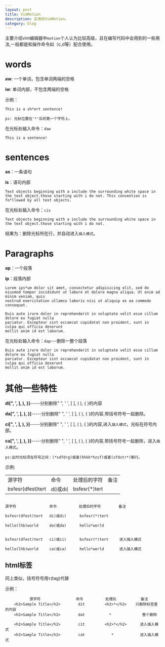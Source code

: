 ```yaml
---
layout: post
title: VimMotion
description: 实用的VimMotion。
category: blog
---
```


主要介绍vim编辑器中`motion`个人认为比较高级，且在编写代码中会用到的一些用法,一般都是和操作命令如（c,d等）配合使用。

words
======
**aw**: 一个单词，包含单词两端的空格

**iw**: 单词内部，不包含两端的空格

示例：

```vim
This is a sh*ort sentence!
```
    ps: 光标位置在'*'后的第一个字符上。

在光标处输入命令：`daw`

```vim
This is a sentence!
```
sentences
=========
**as**：一条语句

**is**：语句内部

```
Text objects beginning with a include the surrounding white space in the text object.those starting with i do not. This convention is fo*llowed by all text objects.
```

在光标处输入命令：`cis`

```
Text objects beginning with a include the surrounding white space in the text object.those starting with i do not. 
```

结果为：删除光标所在行，并自动进入`插入模式`。

Paragraphs
==========

**ap**：一个段落

**ip**：段落内部

```
Lorem ips*um dolor sit amet, consectetur adipisicing elit, sed do
eiusmod tempor incididunt ut labore et dolore magna aliqua. Ut enim ad minim veniam, quis 
nostrud exercitation ullamco laboris nisi ut aliquip ex ea commodo consequat.

Duis aute irure dolor in reprehenderit in voluptate velit esse cillum dolore eu fugiat nulla
pariatur. Excepteur sint occaecat cupidatat non proident, sunt in culpa qui officia deserunt
mollit anim id est laborum.

```

在光标处输入命令：`dap`---删除一整个段落

```
Duis aute irure dolor in reprehenderit in voluptate velit esse cillum dolore eu fugiat nulla
pariatur. Excepteur sint occaecat cupidatat non proident, sunt in culpa qui officia deserunt
mollit anim id est laborum.

```
其他一些特性
============

**di[", ', ], ), }]**-----分别删除" ", ' ', [ ], ( ), { }的内容

**da[", ', ], ), }]**-----分别删除" ", ' ', [ ], ( ), { }的内容,带括号符号一起删除。

**ci[", ', ], ), }]**-----分别删除" ", ' ', [ ], ( ), { }的内容,进入`插入模式`，光标在符号内部。

**ca[", ', ], ), }]**-----分别删除" ", ' ', [ ], ( ), { }的内容,带括号符号一起删除，进入`插入模式`。

    ps:此时光标须在符号之间：(*sdfdrg)或者(hhkk*hzsf)或者(sfdstr*)都行。

示例:

<table>
    <tr>
        <td>源字符</td>
        <td>命令</td>
        <td>处理后的字符</td>
        <td>备注</td>
    </tr>
    <tr>
        <td>bsfesr(dfest)tert</td>
        <td>di)或di(</td>
        <td> bsfesr(*)tert</td>
        <td>   </td>
    </tr>
</table>

```

源字符               命令          处理后的字符        备注

bsfesr(dfest)tert   di)或di(      bsfesr(*)tert

hello(lhb)world     da(或da)      hello*world


bsfesr(dfest)tert   ci)或ci(      bsfesr(*)tert     进入插入模式

hello(lhb)world     ca(或ca)      hello*world       进入插入模式

```

html标签
-------

同上类似，括号符号用`t`(tag)代替

示例：

```
           源字符                命令          处理后           备注
    <h2>Sample Title</h2>        dit         <h2>*</h2>    只删除标签里的内容 
    <h2>Sample Title</h2>        dat           *              整个删除

    <h2>Sample Title</h2>        cit         <h2>*</h2>      进入插入模式
    <h2>Sample Title</h2>        cat            *            进入插入模式

```






